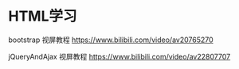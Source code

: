 # HTML学习

bootstrap 视屏教程
https://www.bilibili.com/video/av20765270

jQueryAndAjax 视屏教程
https://www.bilibili.com/video/av22807707

